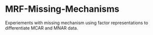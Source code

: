 # MRF-Missing-Mechanisms
Experiements with missing mechanism using factor representations to differentiate MCAR and MNAR data.
